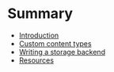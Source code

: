 # Summary

- [Introduction](Introduction.md)
- [Custom content types](Contents.md)
- [Writing a storage backend](Backend.md)
- [Resources](Resources.md)
